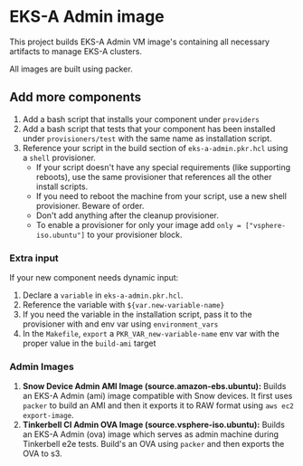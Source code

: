 # EKS-A Admin image
This project builds EKS-A Admin VM image's containing all necessary artifacts to manage EKS-A clusters.

All images are built using packer.

## Add more components
1. Add a bash script that installs your component under `providers`
1. Add a bash script that tests that your component has been installed under `provisioners/test` with the same name as installation script.
1. Reference your script in the build section of `eks-a-admin.pkr.hcl` using a `shell` provisioner.
	* If your script doesn't have any special requirements (like supporting reboots), use the same provisioner that references all the other install scripts.
	* If you need to reboot the machine from your script, use a new shell provisioner. Beware of order.
	* Don't add anything after the cleanup provisioner.
	* To enable a provisioner for only your image add `only = ["vsphere-iso.ubuntu"]` to your provisioner block.

### Extra input
If your new component needs dynamic input:
1. Declare a `variable` in `eks-a-admin.pkr.hcl`.
1. Reference the variable with `${var.new-variable-name}`
1. If you need the variable in the installation script, pass it to the provisioner with and env var using `environment_vars`
1. In the `Makefile`, `export` a `PKR_VAR_new-variable-name` env var with the proper value in the `build-ami` target

### Admin Images

1. **Snow Device Admin AMI Image (source.amazon-ebs.ubuntu):** Builds an EKS-A Admin (ami) image compatible with Snow devices. It first uses `packer` to build an AMI and then it exports it to RAW format using `aws ec2 export-image`.
1. **Tinkerbell CI Admin OVA Image (source.vsphere-iso.ubuntu):** Builds an EKS-A Admin (ova) image which serves as admin machine during Tinkerbell e2e tests. Build's an OVA using `packer` and then exports the OVA to s3.